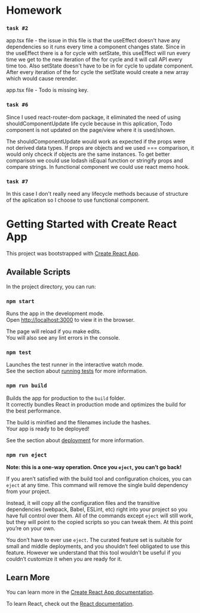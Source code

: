 # Homework
### `task #2`
app.tsx file - the issue in this file is that the useEffect doesn't have any dependencies so it runs every time a component changes state. Since in the useEffect there is a for cycle with setState, this useEffect will run every time we get to the new iteration of the for cycle and it will call API every time too. Also setState doesn't have to be in for cycle to update component. After every iteration of the for cycle the setState would create a new array which would cause rerender. 

app.tsx file - Todo is missing key.

### `task #6`
Since I used react-router-dom package, it eliminated the need of using shouldComponentUpdate life cycle because in this aplication, Todo component is not updated on the page/view where it is used/shown. 

The shouldComponentUpdate would work as expected if the props were not derived data types. If props are objects and we used === comparison, it would only chceck if objects are the same instances. To get better comparison we could use lodash isEqual function or stringify props and compare strings. In functional component we could use react memo hook.

### `task #7`
In this case I don't really need any lifecycle methods because of structure of the aplication so I choose to use functional component.

# Getting Started with Create React App

This project was bootstrapped with [Create React App](https://github.com/facebook/create-react-app).

## Available Scripts

In the project directory, you can run:

### `npm start`

Runs the app in the development mode.\
Open [http://localhost:3000](http://localhost:3000) to view it in the browser.

The page will reload if you make edits.\
You will also see any lint errors in the console.

### `npm test`

Launches the test runner in the interactive watch mode.\
See the section about [running tests](https://facebook.github.io/create-react-app/docs/running-tests) for more information.

### `npm run build`

Builds the app for production to the `build` folder.\
It correctly bundles React in production mode and optimizes the build for the best performance.

The build is minified and the filenames include the hashes.\
Your app is ready to be deployed!

See the section about [deployment](https://facebook.github.io/create-react-app/docs/deployment) for more information.

### `npm run eject`

**Note: this is a one-way operation. Once you `eject`, you can’t go back!**

If you aren’t satisfied with the build tool and configuration choices, you can `eject` at any time. This command will remove the single build dependency from your project.

Instead, it will copy all the configuration files and the transitive dependencies (webpack, Babel, ESLint, etc) right into your project so you have full control over them. All of the commands except `eject` will still work, but they will point to the copied scripts so you can tweak them. At this point you’re on your own.

You don’t have to ever use `eject`. The curated feature set is suitable for small and middle deployments, and you shouldn’t feel obligated to use this feature. However we understand that this tool wouldn’t be useful if you couldn’t customize it when you are ready for it.

## Learn More

You can learn more in the [Create React App documentation](https://facebook.github.io/create-react-app/docs/getting-started).

To learn React, check out the [React documentation](https://reactjs.org/).
